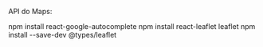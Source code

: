 API do Maps:

npm install react-google-autocomplete
npm install react-leaflet leaflet
npm install --save-dev @types/leaflet
